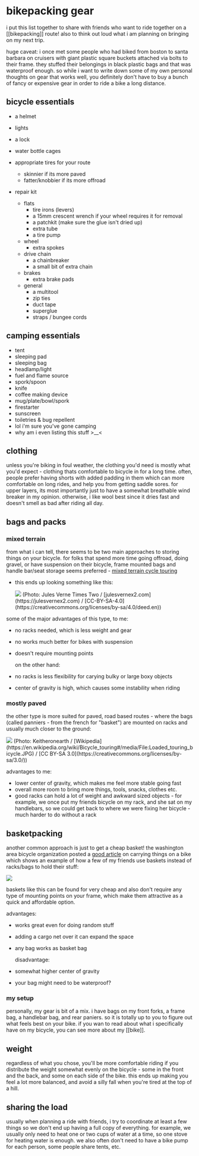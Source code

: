 # bikepacking gear

i put this list together to share with friends who want to ride together on a
[[bikepacking]] route! also to think out loud what i am planning on bringing on
my next trip.

huge caveat: i once met some people who had biked from boston to santa barbara
on cruisers with giant plastic square buckets attached via bolts to their
frame. they stuffed their belongings in black plastic bags and that was
waterproof enough. so while i want to write down some of my own personal
thoughts on gear that works well, you definitely don't have to buy a bunch of
fancy or expensive gear in order to ride a bike a long distance.

## bicycle essentials

- a helmet
- lights
- a lock
- water bottle cages
- appropriate tires for your route

  - skinnier if its more paved
  - fatter/knobbier if its more offroad

- repair kit
  - flats
    - tire irons (levers)
    - a 15mm crescent wrench if your wheel requires it for removal
    - a patchkit (make sure the glue isn't dried up)
    - extra tube
    - a tire pump
  - wheel
    - extra spokes
  - drive chain
    - a chainbreaker
    - a small bit of extra chain
  - brakes
    - extra brake pads
  - general
    - a multitool
    - zip ties
    - duct tape
    - superglue
    - straps / bungee cords

## camping essentials

- tent
- sleeping pad
- sleeping bag
- headlamp/light
- fuel and flame source
- spork/spoon
- knife
- coffee making device
- mug/plate/bowl/spork
- firestarter
- sunscreen
- toiletries & bug repellent
- lol i'm sure you've gone camping
- why am i even listing this stuff >\_\_<

## clothing

unless you're biking in foul weather, the clothing you'd need is mostly what
you'd expect - clothing thats comfortable to bicycle in for a long time. often,
people prefer having shorts with added padding in them which can more
comfortable on long rides, and help you from getting saddle sores. for upper
layers, its most importantly just to have a somewhat breathable wind breaker in
my opinion. otherwise, i like wool best since it dries fast and doesn't smell
as bad after riding all day.

## bags and packs

### mixed terrain

from what i can tell, there seems to be two main approaches to storing things
on your bicycle. for folks that spend more time going offroad, doing gravel, or
have suspension on their bicycle, frame mounted bags and handle bar/seat
storage seems preferred -
[mixed terrain cycle touring](https://en.wikipedia.org/wiki/Mixed_terrain_cycle_touring)

- this ends up looking something like this:

    <img src="resources/img/dithered_mixed_touring_bicycle.png"/>
    (Photo: Jules Verne Times Two / [julesvernex2.com](https://julesvernex2.com) / [CC-BY-SA-4.0](https://creativecommons.org/licenses/by-sa/4.0/deed.en))

some of the major advantages of this type, to me:

- no racks needed, which is less weight and gear
- no works much better for bikes with suspension
- doesn't require mounting points

  on the other hand:

- no racks is less flexibility for carying bulky or large boxy objects
- center of gravity is high, which causes some instability when riding

### mostly paved

the other type is more suited for paved, road based routes - where the bags
(called panniers - from the french for "basket") are mounted on racks and
usually much closer to the ground:

<img src="resources/img/dithered_touring_bicycle.png"/>
(Photo: Keitheronearth / [Wikipedia](https://en.wikipedia.org/wiki/Bicycle_touring#/media/File:Loaded_touring_bicycle.JPG) / [CC BY-SA 3.0](https://creativecommons.org/licenses/by-sa/3.0/))

advantages to me:

- lower center of gravity, which makes me feel more stable going fast
- overall more room to bring more things, tools, snacks, clothes etc.
- good racks can hold a lot of weight and awkward sized objects - for example, we once put my friends bicycle on my rack, and she sat on my handlebars, so we could get back to where we were fixing her bicycle - much harder to do without a rack

## basketpacking

another common approach is just to get a cheap basket! the washington area bicycle
organization posted a [good article](https://waba.org/blog/2020/04/carrying-stuff-on-bike/)
on carrying things on a bike which shows an example of how a few of my friends use baskets
instead of racks/bags to hold their stuff:

<img src="resources/img/dithered_bicycle_basket.png"/>

baskets like this can be found for very cheap and also don't require any type
of mounting points on your frame, which make them attractive as a quick and
affordable option.

advantages:

- works great even for doing random stuff
- adding a cargo net over it can expand the space
- any bag works as basket bag

  disadvantage:

- somewhat higher center of gravity
- your bag might need to be waterproof?

### my setup

personally, my gear is bit of a mix. i have bags on my front forks,
a frame bag, a handlebar bag, and rear paniers. so it is totally up to you to
figure out what feels best on your bike. if you wan to read about what i
specifically have on my bicycle, you can see more about my [[bike]].

## weight

regardless of what you chose, you'll
be more comfortable riding if you distribute the weight somewhat evenly on the
bicycle - some in the front and the back, and some on each side of the bike.
this ends up making you feel a lot more balanced, and avoid a silly fall when
you're tired at the top of a hill.

## sharing the load

usually when planning a ride with friends, i try to coordinate at least a few
things so we don't end up having a full copy of everything. for example, we
usually only need to heat one or two cups of water at a time, so one stove for
heating water is enough. we also often don't need to have a bike pump for each
person, some people share tents, etc.
